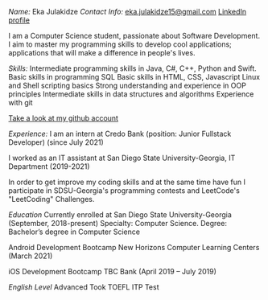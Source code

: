 *Name:* Eka Julakidze
*Contact Info:*
eka.julakidze15@gmail.com
[LinkedIn profile](linkedin.com/in/eka-julakidze-44a612202)

I am a Computer Science student, passionate about Software Development. I aim to master my programming skills to develop cool applications; applications that will make a difference in people's lives. 

*Skills:*
Intermediate programming skills in Java, C#, C++, Python and Swift. 
Basic skills in programming SQL
Basic skills in HTML, CSS, Javascript
Linux and Shell scripting basics
Strong understanding and experience in OOP principles
Intermediate skills in data structures and algorithms
Experience with git 

[Take a look at my github account](https://github.com/Eka-Julakidze)

*Experience:*
I am an intern at Credo Bank (position: Junior Fullstack Developer) (since July 2021)

I worked as an IT assistant at San Diego State University-Georgia, IT Department (2019-2021)

In order to get improve my coding skills and at the same time have fun I participate in SDSU-Georgia's programming contests and LeetCode's "LeetCoding" Challenges. 

*Education*
Currently enrolled at San Diego State University-Georgia (September, 2018-present)
Specialty: Computer Science. Degree: Bachelor’s degree in Computer Science 

Android Development Bootcamp
New Horizons Computer Learning Centers (March 2021)

iOS Development Bootcamp
TBC Bank (April 2019 – July 2019)

*English Level*
Advanced
Took TOEFL ITP Test





